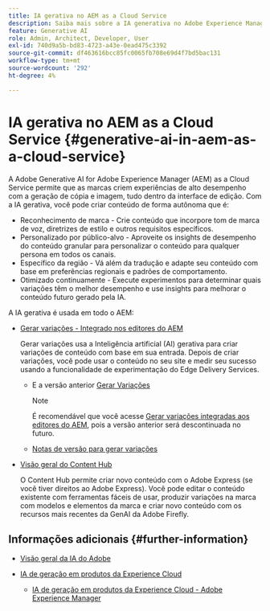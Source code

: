 ```yaml
---
title: IA gerativa no AEM as a Cloud Service
description: Saiba mais sobre a IA generativa no Adobe Experience Manager as a Cloud Service
feature: Generative AI
role: Admin, Architect, Developer, User
exl-id: 740d9a5b-bd83-4723-a43e-0ead475c3392
source-git-commit: df463616bcc85fc0065fb708e69d4f7bd5bac131
workflow-type: tm+mt
source-wordcount: '292'
ht-degree: 4%

---
```


# IA gerativa no AEM as a Cloud Service {#generative-ai-in-aem-as-a-cloud-service}

A Adobe Generative AI for Adobe Experience Manager (AEM) as a Cloud Service permite que as marcas criem experiências de alto desempenho com a geração de cópia e imagem, tudo dentro da interface de edição. Com a IA gerativa, você pode criar conteúdo de forma autônoma que é:

* Reconhecimento de marca - Crie conteúdo que incorpore tom de marca de voz, diretrizes de estilo e outros requisitos específicos.
* Personalizado por público-alvo - Aproveite os insights de desempenho do conteúdo granular para personalizar o conteúdo para qualquer persona em todos os canais.
* Específico da região - Vá além da tradução e adapte seu conteúdo com base em preferências regionais e padrões de comportamento.
* Otimizado continuamente - Execute experimentos para determinar quais variações têm o melhor desempenho e use insights para melhorar o conteúdo futuro gerado pela IA.

A IA gerativa é usada em todo o AEM:

* [Gerar variações - Integrado nos editores do AEM](/help/generative-ai/generate-variations-integrated-editor.md)

  Gerar variações usa a Inteligência artificial (AI) gerativa para criar variações de conteúdo com base em sua entrada. Depois de criar variações, você pode usar o conteúdo no seu site e medir seu sucesso usando a funcionalidade de experimentação do Edge Delivery Services.

   * E a versão anterior [Gerar Variações](/help/generative-ai/generate-variations.md)

     >[!NOTE]
     >
     >É recomendável que você acesse [Gerar variações integradas aos editores do AEM](/help/generative-ai/generate-variations-integrated-editor.md), pois a versão anterior será descontinuada no futuro.

   * [Notas de versão para gerar variações](/help/generative-ai/release-notes-generate-variations.md)

* [Visão geral do Content Hub](/help/assets/product-overview.md)

  O Content Hub permite criar novo conteúdo com o Adobe Express (se você tiver direitos ao Adobe Express). Você pode editar o conteúdo existente com ferramentas fáceis de usar, produzir variações na marca com modelos e elementos da marca e criar novo conteúdo com os recursos mais recentes da GenAI da Adobe Firefly.

<!-- 
  * [AI Assistant in Adobe Experience Manager](/help/implementing/cloud-manager/aem-ai-assistant.md)
-->

## Informações adicionais {#further-information}

* [Visão geral da IA do Adobe](https://www.adobe.com/ai/overview.html)

* [IA de geração em produtos da Experience Cloud](https://experienceleague.adobe.com/en/docs/core-services/interface/features/generative-ai)

   * [IA de geração em produtos da Experience Cloud - Adobe Experience Manager](https://experienceleague.adobe.com/en/docs/core-services/interface/features/generative-ai#aem)
